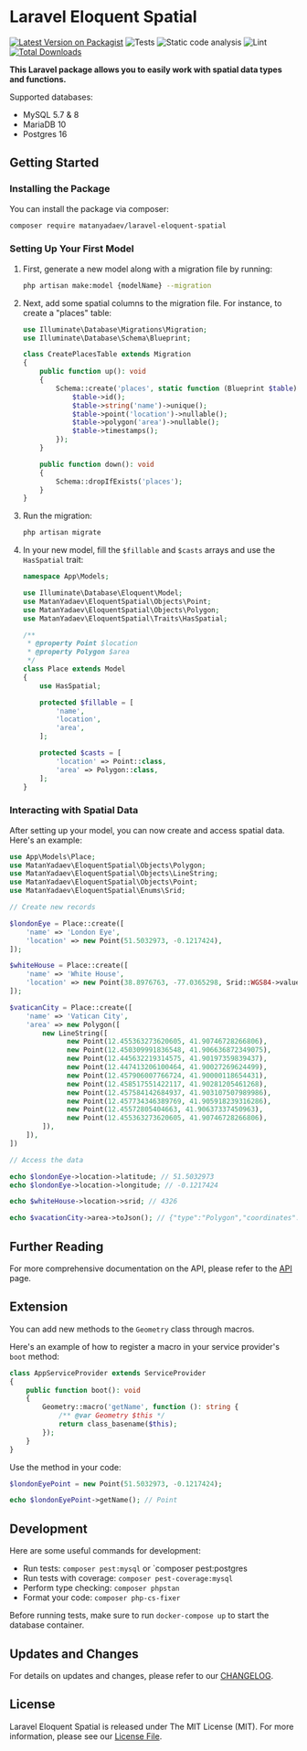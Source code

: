 # Laravel Eloquent Spatial

[![Latest Version on Packagist](https://img.shields.io/packagist/v/matanyadaev/laravel-eloquent-spatial.svg?style=flat-square)](https://packagist.org/packages/matanyadaev/laravel-eloquent-spatial)
![Tests](https://github.com/matanyadaev/laravel-eloquent-spatial/workflows/Tests/badge.svg)
![Static code analysis](https://github.com/matanyadaev/laravel-eloquent-spatial/workflows/Static%20code%20analysis/badge.svg)
![Lint](https://github.com/matanyadaev/laravel-eloquent-spatial/workflows/Lint/badge.svg)
[![Total Downloads](https://img.shields.io/packagist/dt/matanyadaev/laravel-eloquent-spatial.svg?style=flat-square)](https://packagist.org/packages/matanyadaev/laravel-eloquent-spatial)

**This Laravel package allows you to easily work with spatial data types and functions.**

Supported databases:
- MySQL 5.7 & 8
- MariaDB 10
- Postgres 16

## Getting Started

### Installing the Package

You can install the package via composer:

```bash
composer require matanyadaev/laravel-eloquent-spatial
```

### Setting Up Your First Model

1. First, generate a new model along with a migration file by running:

   ```bash
   php artisan make:model {modelName} --migration
   ```

2. Next, add some spatial columns to the migration file. For instance, to create a "places" table:

    ```php
    use Illuminate\Database\Migrations\Migration;
    use Illuminate\Database\Schema\Blueprint;

    class CreatePlacesTable extends Migration
    {
        public function up(): void
        {
            Schema::create('places', static function (Blueprint $table) {
                $table->id();
                $table->string('name')->unique();
                $table->point('location')->nullable();
                $table->polygon('area')->nullable();
                $table->timestamps();
            });
        }

        public function down(): void
        {
            Schema::dropIfExists('places');
        }
    }
    ```

3. Run the migration:

    ```bash
    php artisan migrate
    ```

4. In your new model, fill the `$fillable` and `$casts` arrays and use the `HasSpatial` trait:

    ```php
    namespace App\Models;

    use Illuminate\Database\Eloquent\Model;
    use MatanYadaev\EloquentSpatial\Objects\Point;
    use MatanYadaev\EloquentSpatial\Objects\Polygon;
    use MatanYadaev\EloquentSpatial\Traits\HasSpatial;

    /**
     * @property Point $location
     * @property Polygon $area
     */
    class Place extends Model
    {
        use HasSpatial;

        protected $fillable = [
            'name',
            'location',
            'area',
        ];

        protected $casts = [
            'location' => Point::class,
            'area' => Polygon::class,
        ];
    }
    ```

### Interacting with Spatial Data

After setting up your model, you can now create and access spatial data. Here's an example:

```php
use App\Models\Place;
use MatanYadaev\EloquentSpatial\Objects\Polygon;
use MatanYadaev\EloquentSpatial\Objects\LineString;
use MatanYadaev\EloquentSpatial\Objects\Point;
use MatanYadaev\EloquentSpatial\Enums\Srid;

// Create new records

$londonEye = Place::create([
    'name' => 'London Eye',
    'location' => new Point(51.5032973, -0.1217424),
]);

$whiteHouse = Place::create([
    'name' => 'White House',
    'location' => new Point(38.8976763, -77.0365298, Srid::WGS84->value), // with SRID
]);

$vaticanCity = Place::create([
    'name' => 'Vatican City',
    'area' => new Polygon([
        new LineString([
              new Point(12.455363273620605, 41.90746728266806),
              new Point(12.450309991836548, 41.906636872349075),
              new Point(12.445632219314575, 41.90197359839437),
              new Point(12.447413206100464, 41.90027269624499),
              new Point(12.457906007766724, 41.90000118654431),
              new Point(12.458517551422117, 41.90281205461268),
              new Point(12.457584142684937, 41.903107507989986),
              new Point(12.457734346389769, 41.905918239316286),
              new Point(12.45572805404663, 41.90637337450963),
              new Point(12.455363273620605, 41.90746728266806),
        ]),
    ]),
])

// Access the data

echo $londonEye->location->latitude; // 51.5032973
echo $londonEye->location->longitude; // -0.1217424

echo $whiteHouse->location->srid; // 4326

echo $vacationCity->area->toJson(); // {"type":"Polygon","coordinates":[[[41.90746728266806,12.455363273620605],[41.906636872349075,12.450309991836548],[41.90197359839437,12.445632219314575],[41.90027269624499,12.447413206100464],[41.90000118654431,12.457906007766724],[41.90281205461268,12.458517551422117],[41.903107507989986,12.457584142684937],[41.905918239316286,12.457734346389769],[41.90637337450963,12.45572805404663],[41.90746728266806,12.455363273620605]]]}
```

## Further Reading

For more comprehensive documentation on the API, please refer to the [API](API.md) page.

## Extension

You can add new methods to the `Geometry` class through macros.

Here's an example of how to register a macro in your service provider's `boot` method:

```php
class AppServiceProvider extends ServiceProvider
{
    public function boot(): void
    {
        Geometry::macro('getName', function (): string {
            /** @var Geometry $this */
            return class_basename($this);
        });
    }
}
```

Use the method in your code:

```php
$londonEyePoint = new Point(51.5032973, -0.1217424);

echo $londonEyePoint->getName(); // Point
```

## Development

Here are some useful commands for development:

* Run tests: `composer pest:mysql` or `composer pest:postgres
* Run tests with coverage: `composer pest-coverage:mysql`
* Perform type checking: `composer phpstan`
* Format your code: `composer php-cs-fixer`

Before running tests, make sure to run `docker-compose up` to start the database container.

## Updates and Changes

For details on updates and changes, please refer to our [CHANGELOG](CHANGELOG.md).

## License

Laravel Eloquent Spatial is released under The MIT License (MIT). For more information, please see our [License File](LICENSE.md).
